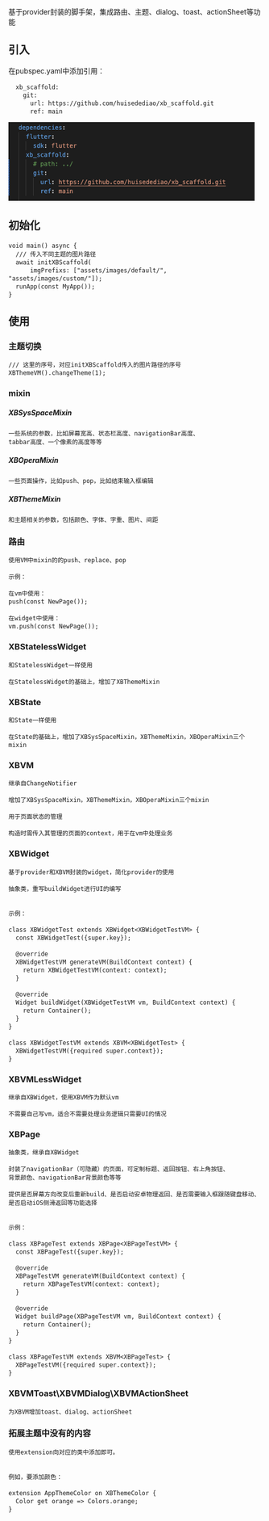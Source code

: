 <!--
This README describes the package. If you publish this package to pub.dev,
this README's contents appear on the landing page for your package.

For information about how to write a good package README, see the guide for
[writing package pages](https://dart.dev/guides/libraries/writing-package-pages).

For general information about developing packages, see the Dart guide for
[creating packages](https://dart.dev/guides/libraries/create-library-packages)
and the Flutter guide for
[developing packages and plugins](https://flutter.dev/developing-packages).
-->

基于provider封装的脚手架，集成路由、主题、dialog、toast、actionSheet等功能

## 引入
在pubspec.yaml中添加引用：
```
  xb_scaffold:
    git:
      url: https://github.com/huisedediao/xb_scaffold.git
      ref: main
```
![Alt text](import.png)

## 初始化
```
void main() async {
  /// 传入不同主题的图片路径
  await initXBScaffold(
      imgPrefixs: ["assets/images/default/", "assets/images/custom/"]);
  runApp(const MyApp());
}
```

## 使用

### 主题切换
```
/// 这里的序号，对应initXBScaffold传入的图片路径的序号
XBThemeVM().changeTheme(1);
```

### mixin
##### XBSysSpaceMixin
```
一些系统的参数，比如屏幕宽高、状态栏高度、navigationBar高度、
tabbar高度、一个像素的高度等等
```
##### XBOperaMixin
```
一些页面操作，比如push、pop，比如结束输入框编辑
```

##### XBThemeMixin
```
和主题相关的参数，包括颜色、字体、字重、图片、间距
```

### 路由
```
使用VM中mixin的的push、replace、pop

示例：

在vm中使用：
push(const NewPage());

在widget中使用：
vm.push(const NewPage());
```

### XBStatelessWidget
```
和StatelessWidget一样使用

在StatelessWidget的基础上，增加了XBThemeMixin
```

### XBState
```
和State一样使用

在State的基础上，增加了XBSysSpaceMixin，XBThemeMixin，XBOperaMixin三个mixin
```
### XBVM
```
继承自ChangeNotifier

增加了XBSysSpaceMixin，XBThemeMixin，XBOperaMixin三个mixin

用于页面状态的管理

构造时需传入其管理的页面的context，用于在vm中处理业务
```

### XBWidget
```
基于provider和XBVM封装的widget，简化provider的使用

抽象类，重写buildWidget进行UI的编写


示例：

class XBWidgetTest extends XBWidget<XBWidgetTestVM> {
  const XBWidgetTest({super.key});

  @override
  XBWidgetTestVM generateVM(BuildContext context) {
    return XBWidgetTestVM(context: context);
  }

  @override
  Widget buildWidget(XBWidgetTestVM vm, BuildContext context) {
    return Container();
  }
}

class XBWidgetTestVM extends XBVM<XBWidgetTest> {
  XBWidgetTestVM({required super.context});
}
```

### XBVMLessWidget
```
继承自XBWidget，使用XBVM作为默认vm

不需要自己写vm，适合不需要处理业务逻辑只需要UI的情况
```

### XBPage
```
抽象类，继承自XBWidget

封装了navigationBar（可隐藏）的页面，可定制标题、返回按钮、右上角按钮、
背景颜色、navigationBar背景颜色等等

提供是否屏幕方向改变后重新build、是否启动安卓物理返回、是否需要输入框跟随键盘移动、是否启动iOS侧滑返回等功能选择


示例：

class XBPageTest extends XBPage<XBPageTestVM> {
  const XBPageTest({super.key});

  @override
  XBPageTestVM generateVM(BuildContext context) {
    return XBPageTestVM(context: context);
  }

  @override
  Widget buildPage(XBPageTestVM vm, BuildContext context) {
    return Container();
  }
}

class XBPageTestVM extends XBVM<XBPageTest> {
  XBPageTestVM({required super.context});
}
```

### XBVMToast\XBVMDialog\XBVMActionSheet
```
为XBVM增加toast、dialog、actionSheet
```

### 拓展主题中没有的内容

```
使用extension向对应的类中添加即可。


例如，要添加颜色：

extension AppThemeColor on XBThemeColor {
  Color get orange => Colors.orange;
}
```

